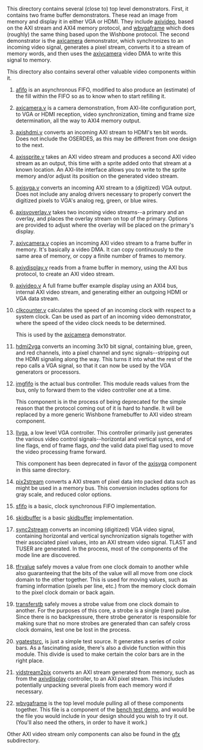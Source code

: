 This directory contains several (close to) top level demonstrators.  First, it
contains two frame buffer demonstrators.  These read an image from memory and
display it in either VGA or HDMI.  They include [axivideo](axivideo.v),
based on the AXI stream and AXI4 memory protocol, and
[wbvgaframe](wbvgaframe.v) which does (roughly) the same thing based upon the
Wishbone protocol.  The second demonstrator is the [axicamera](axicamera.v)
demonstrator, which synchronizes to an incoming video signal, generates a
pixel stream, converts it to a stream of memory words, and then uses
the [axivcamera](axivcamera.v) video DMA to write this signal to memory.

This directory also contains several other valuable video components within it.

1. [afifo](afifo.v) is an asynchronous FIFO, modified to also produce an
   (estimate) of the fill within the FIFO so as to know when to start refilling
   it.

2. [axicamera.v](axicamera.v) is a camera demonstration, from AXI-lite
   configuration port, to VGA or HDMI reception, video synchronization,
   timing and frame size determination, all the way to AXI4 memory output.

3. [axishdmi.v](axishdmi.v) converts an incoming AXI stream to HDMI's ten bit
   words.  Does not include the OSERDES, as this may be different from one
   design to the next.

4. [axissprite.v](axissprite.v) takes an AXI video stream and produces a second
   AXI video stream as an output, this time with a sprite added onto that stream
   at a known location.  An AXI-lite interface allows you to write to the
   sprite memory and/or adjust its position on the generated video stream.

5. [axisvga.v](axisvga.v) converts an incoming AXI stream to a (digitized) VGA
   output.  Does not include any analog drivers necessary to properly convert
   the digitized pixels to VGA's analog reg, green, or blue wires.

6. [axisvoverlay.v](axisvoverlay.v) takes two incoming video streams--a primary
   and an overlay, and places the overlay stream on top of the primary.  Options
   are provided to adjust where the overlay will be placed on the primary's
   display.

7. [axivcamera.v](axivcamera.v) copies an incoming AXI video stream to a frame
   buffer in memory.  It's basically a video DMA.  It can copy continuously to
   the same area of memory, or copy a finite number of frames to memory.

8. [axivdisplay.v](axivdisplay.v) reads from a frame buffer in memory, using the
   AXI bus protocol, to create an AXI video stream.

9. [axivideo.v](axivideo.v) A full frame buffer example display using an
   AXI4 bus, internal AXI video stream, and generating either an outgoing HDMI
   or VGA data stream.

10. [clkcounter.v](clkcounter.v) calculates the speed of an incoming clock with
    respect to a system clock.  Can be used as part of an incoming video
    demonstrator, where the speed of the video clock needs to be determined.

    This is used by the [axicamera](axicamera.v) demonstrator.

11. [hdmi2vga](hdmi2vga.v) converts an incoming 3x10 bit signal, containing
    blue, green, and red channels, into a pixel channel and sync
    signals--stripping out the HDMI signaling along the way.  This turns it into
    what the rest of the repo calls a VGA signal, so that it can now be used
    by the VGA generators or processors.

12. [imgfifo](imgfifo.v) is the actual bus controller.  This module reads
    values from the bus, only to forward them to the video controller one at
    a time.

    This component is in the process of being deprecated for the simple reason
    that the protocol coming out of it is hard to handle.  It will be replaced
    by a more generic Wishbone framebuffer to AXI video stream component.

11. [llvga](llvga.v), a low level VGA controller.  This controller primarily
    just generates the various video control signals--horizontal and vertical
    syncs, end of line flags, end of frame flags, *and* the valid data pixel
    flag used to move the video processing frame forward.

    This component has been deprecated in favor of the [axisvga](axisvga.v)
    component in this same directory. 

12. [pix2stream](pix2stream.v) converts a AXI stream of pixel data into
    packed data such as might be used in a memory bus.  This conversion
    includes options for gray scale, and reduced color options.

13. [sfifo](sfifo.v) is a basic, clock synchronous FIFO implementation.

14. [skidbuffer](skidbuffer.v) is a basic [skidbuffer](https://zipcpu.com/blog/2019/05/22/skidbuffer.html) implementation.

15. [sync2stream](sync2stream.v) converts an incoming (digitized) VGA video
    signal, containing horizontal and vertical synchronization signals together
    with their associated pixel values, into an AXI stream video signal.
    TLAST and TUSER are generated.  In the process, most of the components of
    the mode line are discovered.

16. [tfrvalue](tfrvalue.v) safely moves a value from one clock domain to another
    while also guaranteeing that the bits of the value will all move from one
    clock domain to the other together.  This is used for moving values, such as
    framing information (pixels per line, etc.) from the memory clock domain to
    the pixel clock domain or back again.

17. [transferstb](transferstb.v) safely moves a strobe value from one clock
    domain to another.  For the purposes of this core, a strobe is a single
    (rare) pulse.  Since there is no backpressure, there strobe generator is
    responsible for making sure that no more strobes are generated than can
    safely cross clock domains, lest one be lost in the process.
 
18. [vgatestsrc](vgatestsrc.v), is just a simple test source.  It generates a
    series of color bars.  As a fascinating aside, there's also a divide
    function within this module.  This divide is used to make certain the
    color bars are in the right place.

19. [vidstream2pix](vidstream2pix.v) converts an AXI stream generated from
    memory, such as from the [axivdisplay](axivdisplay.v) controller, to an
    AXI pixel stream.  This includes potentially unpacking several pixels from
    each memory word if necessary.

20. [wbvgaframe](wbvgaframe.v) is the top level module pulling all of these
    components together.  This file is a component of the
    [bench test demo](../bench/rtl/demo.v),
    and would be the file you would include in your design should you wish
    to try it out.  (You'll also need the others, in order to have it work.)

Other AXI video stream only components can also be found in the [gfx](gfx/)
subdirectory.
